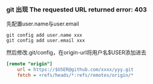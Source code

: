 ### git 出现 The requested URL returned error: 403

先配置user.name与user.email

```shell
git config add user.name xxx
git config add user.email xxx
```

然后修改.git/config，在origin-url将用户名$USER添加进去

```ini
[remote "origin"]
	url = https://$USER@github.com/xxxx/yyy.git
	fetch = +refs/heads/*:refs/remotes/origin/*
```